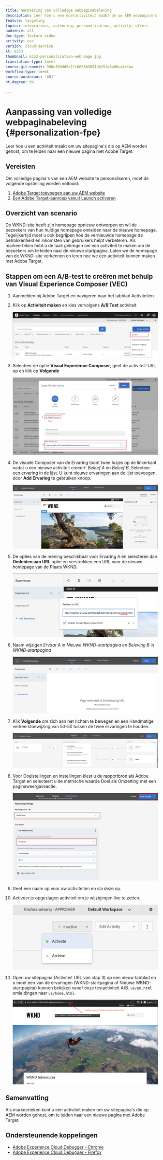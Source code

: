 ```yaml
---
title: Aanpassing van volledige webpaginabeleving
description: Leer hoe u een doelactiviteit maakt om uw AEM webpagina's met Adobe Target om te leiden naar nieuwe pagina's.
feature: targeting
topics: integrations, authoring, personalization, activity, offers
audience: all
doc-type: feature video
activity: use
version: cloud-service
kt: 6353
thumbnail: 6353-personalization-web-page.jpg
translation-type: tm+mt
source-git-commit: 988e390dd9e1fc6033b3651db151e6a60ce4efaa
workflow-type: tm+mt
source-wordcount: '461'
ht-degree: 0%

---
```



# Aanpassing van volledige webpaginabeleving {#personalization-fpe}

Leer hoe u een activiteit maakt om uw sitepagina&#39;s die op AEM worden gehost, om te leiden naar een nieuwe pagina met Adobe Target.

## Vereisten

Om volledige pagina&#39;s van een AEM website te personaliseren, moet de volgende opstelling worden voltooid:

1. [Adobe Target toevoegen aan uw AEM website](./add-target-launch-extension.md)
1. [Een Adobe Target-aanroep vanuit Launch activeren](./load-and-fire-target.md)

## Overzicht van scenario

De WKND-site heeft zijn homepage opnieuw ontworpen en wil de bezoekers van hun huidige homepage omleiden naar de nieuwe homepage. Tegelijkertijd moet u ook begrijpen hoe de vernieuwde homepage de betrokkenheid en inkomsten van gebruikers helpt verbeteren. Als markeerteken hebt u de taak gekregen om een activiteit te maken om de bezoekers om te leiden naar de nieuwe startpagina. Laten we de homepage van de WKND-site verkennen en leren hoe we een activiteit kunnen maken met Adobe Target.

## Stappen om een A/B-test te creëren met behulp van Visual Experience Composer (VEC)

1. Aanmelden bij Adobe Target en navigeren naar het tabblad Activiteiten
1. Klik op **Activiteit maken** en kies vervolgens **A/B Test** activiteit

   ![A/B-activiteit](assets/ab-target-activity.png)

1. Selecteer de optie **Visual Experience Composer**, geef de activiteit-URL op en klik op **Volgende**

   ![URL van activiteit](assets/ab-test-url.png)

1. De visuele Composer van de Ervaring toont twee lusjes op de linkerkant nadat u een nieuwe activiteit creeert: *Beleef A* en *Beleef B*. Selecteer een ervaring in de lijst. U kunt nieuwe ervaringen aan de lijst toevoegen, door **Add Ervaring** te gebruiken knoop.

   ![Ervingopties](assets/experience-options.png)

1. De opties van de mening beschikbaar voor Ervaring A en selecteren dan **Omleiden aan URL** optie en verstrekken een URL voor de nieuwe homepage van de Plaats WKND.

   ![URL omleiden](assets/redirect-url.png)

1. Naam wijzigen *Ervaar A* in *Nieuwe WKND-startpagina* en *Beleving B* in *WKND-startpagina*

   ![avonturen](assets/new-experiences.png)

1. Klik **Volgende** om zich aan het richten te bewegen en een Handmatige verkeerstoewijzing van 50-50 tussen de twee ervaringen te houden.

   ![Doelstelling](assets/targeting.png)

1. Voor Doelstellingen en instellingen kiest u de rapportbron als Adobe Target en selecteert u de metrische waarde Doel als Omzetting met een paginaweergaveactie.

   ![Doelen](assets/goals.png)

1. Geef een naam op voor uw activiteiten en sla deze op.
1. Activeer je opgeslagen activiteit om je wijzigingen live te zetten.

   ![Doelen](assets/activate.png)

1. Open uw sitepagina (Activiteit URL van stap 3) op een nieuw tabblad en u moet een van de ervaringen (WKND-startpagina of Nieuwe WKND-startpagina) kunnen bekijken vanaf onze testactiviteit A/B. `us/en.html` omleidingen naar  `us/home.html`.

   ![Doelen](assets/redirect-test.png)

## Samenvatting

Als markeerteken kunt u een activiteit maken om uw sitepagina&#39;s die op AEM worden gehost, om te leiden naar een nieuwe pagina met Adobe Target.

## Ondersteunende koppelingen

* [Adobe Experience Cloud Debugger - Chrome](https://chrome.google.com/webstore/detail/adobe-experience-cloud-de/ocdmogmohccmeicdhlhhgepeaijenapj)
* [Adobe Experience Cloud Debugger - Firefox](https://addons.mozilla.org/en-US/firefox/addon/adobe-experience-platform-dbg/)

